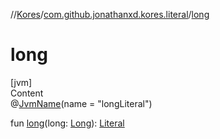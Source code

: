 //[Kores](../index.md)/[com.github.jonathanxd.kores.literal](index.md)/[long](long.md)



# long  
[jvm]  
Content  
@[JvmName](https://kotlinlang.org/api/latest/jvm/stdlib/kotlin.jvm/-jvm-name/index.html)(name = "longLiteral")  
  
fun [long](long.md)(long: [Long](https://kotlinlang.org/api/latest/jvm/stdlib/kotlin/-long/index.html)): [Literal](-literal/index.md)  




